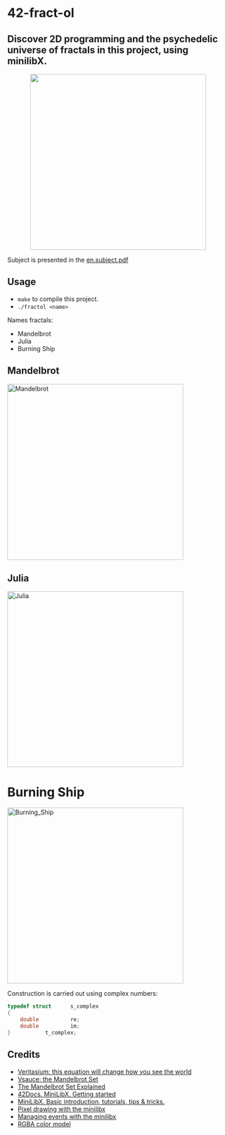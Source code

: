 # 42-fract-ol
## Discover 2D programming and the psychedelic universe of fractals in this project, using minilibX.

<p align="center">
	<img  src="https://user-images.githubusercontent.com/84707645/132736988-dbdd08fe-eef1-4c0d-8e70-c6401aab27c6.gif" width="400" height="400" /> 
</p>

Subject is presented in the [en.subject.pdf](https://github.com/lavrenovamaria/42-fract-ol/files/7128672/en.subject.pdf)


## Usage 

* `make` to compile this project.  
* `./fractol <name>`  
  
Names fractals:
 - Mandelbrot  
 - Julia  
 - Burning Ship  

## Mandelbrot

<img width="400" alt="Mandelbrot" src="https://hsto.org/getpro/habr/post_images/54d/995/30a/54d99530ad6812e953f08198805c5020.jpg">

## Julia

<img width="400" alt="Julia" src="https://mathlair.allfunandgames.ca/images/julia_0.1_-0.755.png">

# Burning Ship

<img width="400" alt="Burning_Ship" src="https://upload.wikimedia.org/wikipedia/commons/2/25/Burning_ship_fractal_entire.png">

Construction is carried out using complex numbers:
```c
typedef struct		s_complex
{
	double			re;
	double			im;
}			t_complex;
```


## Credits 

* [Veritasium: this equation will change how you see the world](https://www.youtube.com/watch?v=ovJcsL7vyrk)
* [Vsauce: the Mandelbrot Set](https://www.youtube.com/watch?v=MwjsO6aniig)
* [The Mandelbrot Set Explained](https://www.youtube.com/watch?v=7MotVcGvFMg)
* [42Docs. MiniLibX. Getting started](https://harm-smits.github.io/42docs/libs/minilibx/getting_started.html)
* [MiniLibX. Basic introduction, tutorials, tips & tricks.](https://gontjarow.github.io/MiniLibX/mlx-tutorial-create-image.html) 
* [Pixel drawing with the minilibx](https://aurelienbrabant.fr/blog/pixel-drawing-with-the-minilibx)
* [Managing events with the minilibx](https://aurelienbrabant.fr/blog/events-with-the-minilibx)
* [RGBA color model](https://en.wikipedia.org/wiki/RGBA_color_model#Representation)
